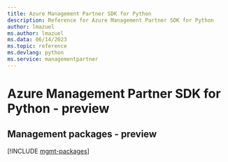 ```yaml
---
title: Azure Management Partner SDK for Python
description: Reference for Azure Management Partner SDK for Python
author: lmazuel
ms.author: lmazuel
ms.data: 06/14/2023
ms.topic: reference
ms.devlang: python
ms.service: managementpartner
---
```

# Azure Management Partner SDK for Python - preview

## Management packages - preview
[!INCLUDE [mgmt-packages](management-partner-mgmt-index.md)]